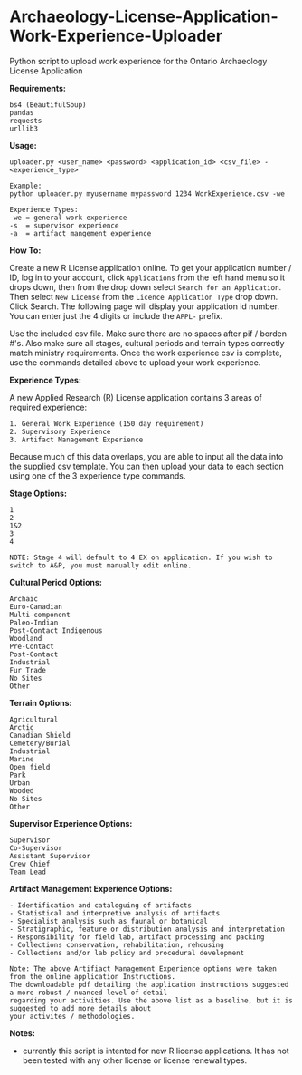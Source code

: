 # Archaeology-License-Application-Work-Experience-Uploader
Python script to upload work experience for the Ontario Archaeology License Application

__Requirements:__
```
bs4 (BeautifulSoup)
pandas
requests
urllib3
```

__Usage:__
```
uploader.py <user_name> <password> <application_id> <csv_file> -<experience_type>

Example:
python uploader.py myusername mypassword 1234 WorkExperience.csv -we

Experience Types:
-we = general work experience
-s  = supervisor experience
-a  = artifact mangement experience
```

__How To:__

Create a new R License application online. To get your application number / ID, log in to your account, click `Applications` from the left hand menu so it drops down, then from the drop down select `Search for an Application`. Then select `New License` from the `Licence Application Type` drop down. Click Search. The following page will display your application id number. You can enter just the 4 digits or include the `APPL-` prefix.

Use the included csv file. Make sure there are no spaces after pif / borden #'s. Also make sure all stages, cultural periods and terrain types correctly match ministry requirements. Once the work experience csv is complete, use the commands detailed above to upload your work experience.

__Experience Types:__

A new Applied Research (R) License application contains 3 areas of required experience:
```
1. General Work Experience (150 day requirement)
2. Supervisory Experience
3. Artifact Management Experience
```
Because much of this data overlaps, you are able to input all the data into the supplied csv template. You can then upload your data to each section using one of the 3 experience type commands.

__Stage Options:__
```
1
2
1&2
3
4

NOTE: Stage 4 will default to 4 EX on application. If you wish to switch to A&P, you must manually edit online.
```

__Cultural Period Options:__
```
Archaic
Euro-Canadian
Multi-component
Paleo-Indian
Post-Contact Indigenous
Woodland
Pre-Contact
Post-Contact
Industrial
Fur Trade
No Sites
Other
```
__Terrain Options:__
```
Agricultural
Arctic
Canadian Shield
Cemetery/Burial
Industrial
Marine
Open field
Park
Urban
Wooded
No Sites
Other
```

__Supervisor Experience Options:__
```
Supervisor
Co-Supervisor
Assistant Supervisor
Crew Chief
Team Lead
```

__Artifact Management Experience Options:__
```
- Identification and cataloguing of artifacts
- Statistical and interpretive analysis of artifacts
- Specialist analysis such as faunal or botanical
- Stratigraphic, feature or distribution analysis and interpretation
- Responsibility for field lab, artifact processing and packing
- Collections conservation, rehabilitation, rehousing
- Collections and/or lab policy and procedural development

Note: The above Artifiact Management Experience options were taken from the online application Instructions. 
The downloadable pdf detailing the application instructions suggested a more robust / nuanced level of detail
regarding your activities. Use the above list as a baseline, but it is suggested to add more details about
your activites / methodologies.
```

__Notes:__
- currently this script is intented for new R license applications. It has not been tested with any other license or license renewal types.
